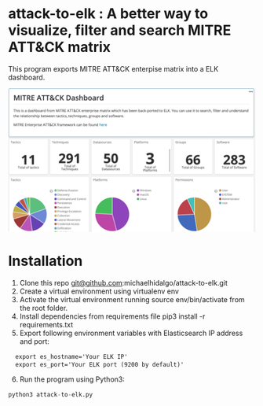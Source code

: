 # attack-to-elk : A better way to visualize, filter and search MITRE ATT&CK matrix

This program exports MITRE ATT&amp;CK enterpise matrix into a ELK dashboard.

![Alt text](/img/platform.jpg?raw=true "Title")

# Installation
1. Clone this repo git@github.com:michaelhidalgo/attack-to-elk.git
2. Create a virtual environment using virtualenv env
3. Activate the virtual environment running source env/bin/activate from the root folder.
5. Install dependencies from requirements file pip3 install -r requirements.txt
5. Export following environment variables with Elasticsearch IP address and port:
 ```
   export es_hostname='Your ELK IP'
   export es_port='Your ELK port (9200 by default)'  
  ```
6. Run the program using Python3:
``` python 
python3 attack-to-elk.py
```
